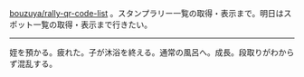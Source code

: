 [bouzuya/rally-qr-code-list][] 。スタンプラリー一覧の取得・表示まで。明日はスポット一覧の取得・表示まで行きたい。

-----

姪を預かる。疲れた。子が沐浴を終える。通常の風呂へ。成長。段取りがわからず混乱する。

[bouzuya/rally-qr-code-list]: https://github.com/bouzuya/rally-qr-code-list
